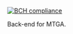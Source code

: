 [![BCH compliance](https://bettercodehub.com/edge/badge/rvzanten/mtga-backend)](https://bettercodehub.com)

Back-end for MTGA.
